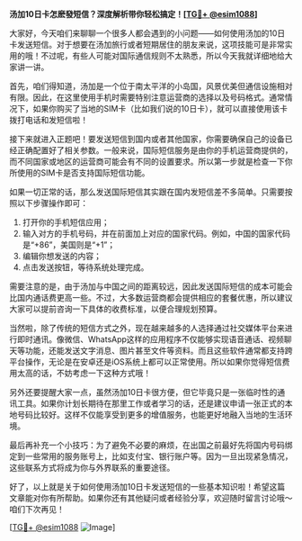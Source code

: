 **汤加10日卡怎麽發短信？深度解析带你轻松搞定！[[TG💪+ @esim1088](https://t.me/s/esim1088)]**

大家好，今天咱们来聊聊一个很多人都会遇到的小问题——如何使用汤加的10日卡发送短信。对于想要在汤加旅行或者短期居住的朋友来说，这项技能可是非常实用的哦！不过呢，有些人可能对国际通信规则不太熟悉，所以今天我就详细地给大家讲一讲。

首先，咱们得知道，汤加是一个位于南太平洋的小岛国，风景优美但通信设施相对有限。因此，在这里使用手机时需要特别注意运营商的选择以及号码格式。通常情况下，如果你购买了当地的SIM卡（比如我们说的10日卡），就可以直接使用该卡拨打电话和发短信啦！

接下来就进入正题吧！要发送短信到国内或者其他国家，你需要确保自己的设备已经正确配置好了相关参数。一般来说，国际短信服务是由你的手机运营商提供的，而不同国家或地区的运营商可能会有不同的设置要求。所以第一步就是检查一下你所使用的SIM卡是否支持国际短信功能。

如果一切正常的话，那么发送国际短信其实跟在国内发短信差不多简单。只需要按照以下步骤操作即可：

1. 打开你的手机短信应用；
2. 输入对方的手机号码，并在前面加上对应的国家代码。例如，中国的国家代码是“+86”，美国则是“+1”；
3. 编辑你想发送的内容；
4. 点击发送按钮，等待系统处理完成。

需要注意的是，由于汤加与中国之间的距离较远，因此发送国际短信的成本可能会比国内通话费更高一些。不过，大多数运营商都会提供相应的套餐优惠，所以建议大家可以提前咨询一下具体的收费标准，以便合理规划预算。

当然啦，除了传统的短信方式之外，现在越来越多的人选择通过社交媒体平台来进行即时通讯。像微信、WhatsApp这样的应用程序不仅能够实现语音通话、视频聊天等功能，还能发送文字消息、图片甚至文件等资料。而且这些软件通常都支持跨平台操作，无论是在安卓还是iOS系统上都可以正常使用。所以如果你觉得短信费用太高的话，不妨考虑一下这种方式哦！

另外还要提醒大家一点，虽然汤加10日卡很方便，但它毕竟只是一张临时性的通讯工具。如果你计划长期待在那里工作或者学习的话，还是建议申请一张正式的本地号码比较好。这样不仅能享受到更多的增值服务，也能更好地融入当地的生活环境。

最后再补充一个小技巧：为了避免不必要的麻烦，在出国之前最好先将国内号码绑定到一些常用的服务账号上，比如支付宝、银行账户等。因为一旦出现紧急情况，这些联系方式将成为你与外界联系的重要途径。

好了，以上就是关于如何使用汤加10日卡发送短信的一些基本知识啦！希望这篇文章能对你有所帮助。如果你还有其他疑问或者经验分享，欢迎随时留言讨论哦～咱们下次再见！

[[TG💪+ @esim1088](https://t.me/s/esim1088) ![Image](https://i.postimg.cc/4NQfJmqS/Snipaste-2025-05-13-00-14-12.png)]